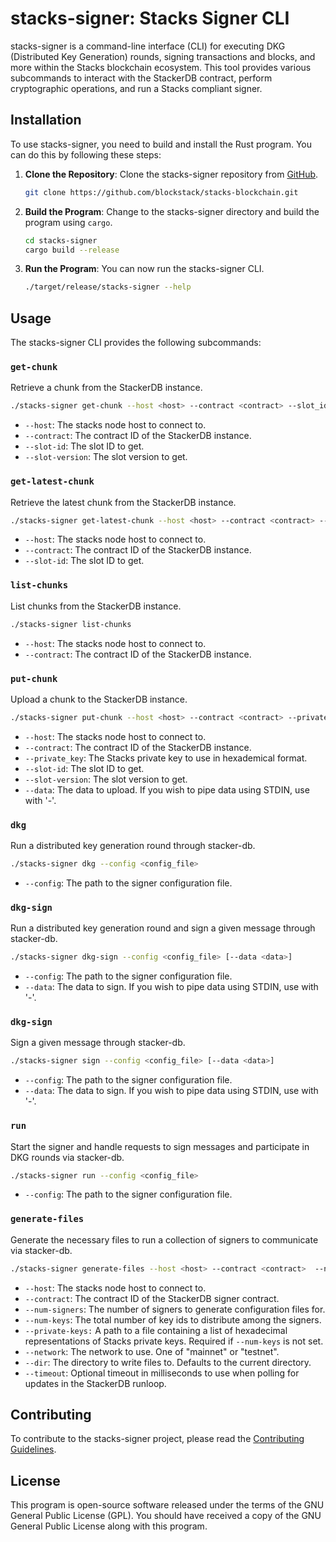 # stacks-signer: Stacks Signer CLI

stacks-signer is a command-line interface (CLI) for executing DKG (Distributed Key Generation) rounds, signing transactions and blocks, and more within the Stacks blockchain ecosystem. This tool provides various subcommands to interact with the StackerDB contract, perform cryptographic operations, and run a Stacks compliant signer.

## Installation

To use stacks-signer, you need to build and install the Rust program. You can do this by following these steps:

1. **Clone the Repository**: Clone the stacks-signer repository from [GitHub](https://github.com/blockstack/stacks-blockchain).

   ```bash
   git clone https://github.com/blockstack/stacks-blockchain.git
   ```

2. **Build the Program**: Change to the stacks-signer directory and build the program using `cargo`.

   ```bash
   cd stacks-signer
   cargo build --release
   ```

3. **Run the Program**: You can now run the stacks-signer CLI.

   ```bash
   ./target/release/stacks-signer --help
   ```

## Usage

The stacks-signer CLI provides the following subcommands:

### `get-chunk`

Retrieve a chunk from the StackerDB instance.

```bash
./stacks-signer get-chunk --host <host> --contract <contract> --slot_id <slot_id> --slot_version <slot_version>
```

- `--host`: The stacks node host to connect to.
- `--contract`: The contract ID of the StackerDB instance.
- `--slot-id`: The slot ID to get.
- `--slot-version`: The slot version to get.

### `get-latest-chunk`

Retrieve the latest chunk from the StackerDB instance.

```bash
./stacks-signer get-latest-chunk --host <host> --contract <contract> --slot-id <slot_id>
```

- `--host`: The stacks node host to connect to.
- `--contract`: The contract ID of the StackerDB instance.
- `--slot-id`: The slot ID to get.

### `list-chunks`

List chunks from the StackerDB instance.

```bash
./stacks-signer list-chunks
```
- `--host`: The stacks node host to connect to.
- `--contract`: The contract ID of the StackerDB instance.

### `put-chunk`

Upload a chunk to the StackerDB instance.

```bash
./stacks-signer put-chunk --host <host> --contract <contract> --private_key <private_key> --slot-id <slot_id> --slot-version <slot_version> [--data <data>]
```

- `--host`: The stacks node host to connect to.
- `--contract`: The contract ID of the StackerDB instance.
- `--private_key`: The Stacks private key to use in hexademical format.
- `--slot-id`: The slot ID to get.
- `--slot-version`: The slot version to get.
- `--data`: The data to upload. If you wish to pipe data using STDIN, use with '-'.

### `dkg`

Run a distributed key generation round through stacker-db.

```bash
./stacks-signer dkg --config <config_file> 
```

- `--config`: The path to the signer configuration file.

### `dkg-sign`

Run a distributed key generation round and sign a given message through stacker-db.

```bash
./stacks-signer dkg-sign --config <config_file> [--data <data>]
```
- `--config`: The path to the signer configuration file.
- `--data`: The data to sign. If you wish to pipe data using STDIN, use with '-'.


### `dkg-sign`

Sign a given message through stacker-db.

```bash
./stacks-signer sign --config <config_file> [--data <data>]
```
- `--config`: The path to the signer configuration file.
- `--data`: The data to sign. If you wish to pipe data using STDIN, use with '-'.

### `run`

Start the signer and handle requests to sign messages and participate in DKG rounds via stacker-db.
```bash
./stacks-signer run --config <config_file>
```
- `--config`: The path to the signer configuration file.

### `generate-files`

Generate the necessary files to run a collection of signers to communicate via stacker-db.

```bash
./stacks-signer generate-files --host <host> --contract <contract>  --num-signers <num_signers> --num-keys <num_keys> --network <network> --dir <dir>
```
- `--host`: The stacks node host to connect to.
- `--contract`: The contract ID of the StackerDB signer contract.
- `--num-signers`: The number of signers to generate configuration files for.
- `--num-keys`: The total number of key ids to distribute among the signers.
- `--private-keys:` A path to a file containing a list of hexadecimal representations of Stacks private keys. Required if `--num-keys` is not set.
- `--network`: The network to use. One of "mainnet" or "testnet".
- `--dir`: The directory to write files to. Defaults to the current directory.
- `--timeout`: Optional timeout in milliseconds to use when polling for updates in the StackerDB runloop.

## Contributing

To contribute to the stacks-signer project, please read the [Contributing Guidelines](../CONTRIBUTING.md).
## License

This program is open-source software released under the terms of the GNU General Public License (GPL). You should have received a copy of the GNU General Public License along with this program.